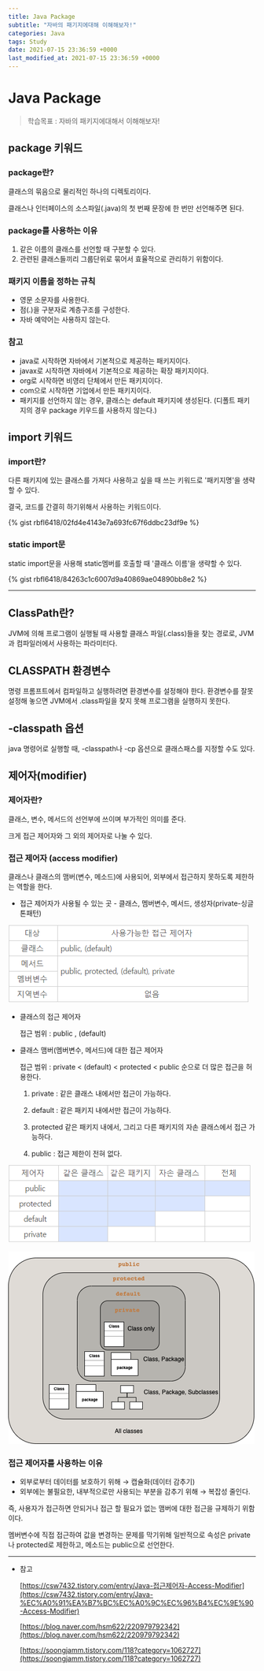 ```yaml
---
title: Java Package
subtitle: "자바의 패기지에대해 이해해보자!"
categories: Java
tags: Study
date: 2021-07-15 23:36:59 +0000
last_modified_at: 2021-07-15 23:36:59 +0000
---
```

# Java Package

> 학습목표 : 자바의 패키지에대해서 이해해보자!

## package 키워드

### package란?

클래스의 묶음으로 물리적인 하나의 디렉토리이다. 

클래스나 인터페이스의 소스파일(.java)의 첫 번째 문장에 한 번만 선언해주면 된다. 

### package를 사용하는 이유

1. 같은 이름의 클래스를 선언할 때 구분할 수 있다.
2. 관련된 클래스들끼리 그룹단위로 묶어서 효율적으로 관리하기 위함이다. 

### 패키지 이름을 정하는 규칙

- 영문 소문자를 사용한다.
- 점(.)을 구분자로 계층구조를 구성한다.
- 자바 예약어는 사용하지 않는다.

### 참고

- java로 시작하면 자바에서 기본적으로 제공하는 패키지이다.
- javax로 시작하면 자바에서 기본적으로 제공하는 확장 패키지이다.
- org로 시작하면 비영리 단체에서 만든 패키지이다.
- com으로 시작하면 기업에서 만든 패키지이다.
- 패키지를 선언하지 않는 경우, 클래스는 default 패키지에 생성된다. (디폴트 패키지의 경우 package 키우드를 사용하지 않는다.)


## import 키워드

### import란?

다른 패키지에 있는 클래스를 가져다 사용하고 싶을 때 쓰는 키워드로 '패키지명'을 생략할 수 있다. 

결국, 코드를 간결히 하기위해서 사용하는 키워드이다. 

{% gist rbfl6418/02fd4e4143e7a693fc67f6ddbc23df9e %}

### static import문

static import문을 사용해 static멤버를 호출할 때 '클래스 이름'을 생략할 수 있다. 

{% gist rbfl6418/84263c1c6007d9a40869ae04890bb8e2 %}

---

## ClassPath란?

JVM에 의해 프로그램이 실행될 때 사용할 클래스 파일(.class)들을 찾는 경로로, JVM과 컴파일러에서 사용하는 파라미터다.


## CLASSPATH 환경변수

명령 프롬프트에서 컴파일하고 실행하려면 환경변수를 설정해야 한다. 환경변수를 잘못 설정해 놓으면 JVM에서 .class파일을 찾지 못해 프로그램을 실행하지 못한다.


## -classpath 옵션

java 명령어로 실행할 때, -classpath나 -cp 옵션으로 클래스패스를 지정할 수도 있다.


## 제어자(modifier)

### 제어자란?

클래스, 변수, 메서드의 선언부에 쓰이며 부가적인 의미를 준다.

크게 접근 제어자와 그 외의 제어자로 나눌 수 있다. 

### 접근 제어자 (access modifier)

클래스나 클래스의 맴버(변수, 메소드)에 사용되어, 외부에서 접근하지 못하도록 제한하는 역할을 한다.

- 접근 제어자가 사용될 수 있는 곳 - 클래스, 멤버변수, 메서드, 생성자(private-싱글톤패턴)

![/assets/images/2021/07/15/Java-Package/Untitled.png](/assets/images/2021/07/15/Java-Package/Untitled.png)

- 클래스의 접근 제어자

    접근 범위 : public , (default)

- 클래스 맴버(멤버변수, 메서드)에 대한 접근 제어자

    접근 범위 : private < (default) < protected < public 순으로 더 많은 접근을 허용한다.

    1. private : 같은 클래스 내에서만 접근이 가능하다.

    2. default : 같은 패키지 내에서만 접근이 가능하다.

    3. protected 같은 패키지 내에서, 그리고 다른 패키지의 자손 클래스에서 접근 가능하다.

    4. public : 접근 제한이 전혀 없다.

![/assets/images/2021/07/15/Java-Package/Untitled%201.png](/assets/images/2021/07/15/Java-Package/Untitled%201.png)

![/assets/images/2021/07/15/Java-Package/Untitled%202.png](/assets/images/2021/07/15/Java-Package/Untitled%202.png)

### 접근 제어자를 사용하는 이유

- 외부로부터 데이터를 보호하기 위해 → 캡슐화(데이터 감추기)
- 외부에는 불필요한, 내부적으로만 사용되는 부분을 감추기 위해 → 복잡성 줄인다.

즉, 사용자가 접근하면 안되거나 접근 할 필요가 없는 맴버에 대한 접근을 규제하기 위함이다. 

멤버변수에 직접 접근하여 값을 변경하는 문제를 막기위해 일반적으로 속성은 private나 protected로 제한하고, 메소드는 public으로 선언한다. 

---

- 참고

    [https://csw7432.tistory.com/entry/Java-접근제어자-Access-Modifier](https://csw7432.tistory.com/entry/Java-%EC%A0%91%EA%B7%BC%EC%A0%9C%EC%96%B4%EC%9E%90-Access-Modifier)

    [https://blog.naver.com/hsm622/220979792342](https://blog.naver.com/hsm622/220979792342)

    [https://soongjamm.tistory.com/118?category=1062727](https://soongjamm.tistory.com/118?category=1062727)
